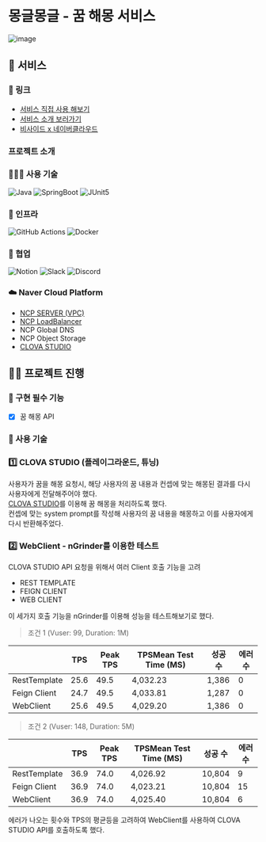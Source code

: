 # 몽글몽글 - 꿈 해몽 서비스
![image](https://github.com/user-attachments/assets/e0e9d176-d71d-486b-814b-c5a0b28e04cc)

## 🚀 서비스 

### 🔗 링크
- [서비스 직접 사용 해보기](https://dream-castle.shop/)  
- [서비스 소개 보러가기](https://ablaze-stargazer-5cd.notion.site/1a8bc20b0a408050ae21dc38027546b4)
- [비사이드 x 네이버클라우드](https://bside.best/projects/detail/P250219095755)


### 프로젝트 소개

### 🧑🏻‍💻 사용 기술

![Java](https://img.shields.io/badge/-Java%2017-007396?style=plastic&logo=Java&logoColor=white)
![SpringBoot](https://img.shields.io/badge/-Spring%20Boot%203.4.3-6DB33F?style=plastic&logo=Spring%20Boot&logoColor=white)
![JUnit5](https://img.shields.io/badge/-JUnit5-%2325A162?style=plastic&logo=JUnit5&logoColor=white)

### 🧱 인프라
![GitHub Actions](https://img.shields.io/badge/-Github%20Actions-%232088FF?style=plastic&logo=GithubActions&logoColor=white)
![Docker](https://img.shields.io/badge/-Docker-%232496ED?style=plastic&logo=Docker&logoColor=white)

### 📨 협업
![Notion](https://img.shields.io/badge/Notion-000000?style=plastic&logo=Notion&logoColor=white)
![Slack](https://img.shields.io/badge/Slack-4A154B?style=plastic&logo=Slack&logoColor=white)
![Discord](https://img.shields.io/badge/Discord-5865F2?style=plastic&logo=Discord&logoColor=white)

### ☁️ Naver Cloud Platform
- [NCP SERVER (VPC)](https://beomsic.tistory.com/entry/NCP%EB%A5%BC-%EC%9D%B4%EC%9A%A9%ED%95%9C-%ED%94%84%EB%A1%9C%EC%A0%9D%ED%8A%B8-%EB%B0%B0%ED%8F%AC-1-%EC%84%9C%EB%B2%84)
- [NCP LoadBalancer](https://beomsic.tistory.com/entry/NCP%EB%A5%BC-%EC%9D%B4%EC%9A%A9%ED%95%9C-%ED%94%84%EB%A1%9C%EC%A0%9D%ED%8A%B8-%EB%B0%B0%ED%8F%AC-3-%EB%8F%84%EB%A9%94%EC%9D%B8-%EB%B0%8F-SSL-%EC%A0%81%EC%9A%A9)
- NCP Global DNS
- NCP Object Storage
- [CLOVA STUDIO](https://beomsic.tistory.com/entry/CLOVA-Studio-API-%EC%9D%B4%EC%9A%A9%ED%95%98%EC%97%AC-%EB%8B%B5%EB%B3%80-%EB%B0%9B%EA%B8%B0)


## 🏃🏻 프로젝트 진행

### 📌 구현 필수 기능

- [x] 꿈 해몽 API

### 📌 사용 기술

### 1️⃣ CLOVA STUDIO (플레이그라운드, 튜닝)

사용자가 꿈을 해몽 요청시, 해당 사용자의 꿈 내용과 컨셉에 맞는 해몽된 결과를 다시 사용자에게 전달해주어야 했다.  
[CLOVA STUDIO](https://www.ncloud.com/product/aiService/clovaStudio)를 이용해 꿈 해몽을 처리하도록 했다.  
컨셉에 맞는 system prompt를 작성해 사용자의 꿈 내용을 해몽하고 이를 사용자에게 다시 반환해주었다.


### 2️⃣ WebClient - nGrinder를 이용한 테스트

CLOVA STUDIO API 요청을 위해서 여러 Client 호출 기능을 고려
- REST TEMPLATE
- FEIGN CLIENT
- WEB CLIENT

이 세가지 호출 기능을 nGrinder를 이용해 성능을 테스트해보기로 했다.

>  조건 1 (Vuser: 99, Duration: 1M)

|  | TPS | Peak TPS | TPSMean Test Time (MS) | 성공 수  | 에러 수 |
| --- | --- | --- | --- | --- | --- |
| RestTemplate | 25.6 | 49.5 | 4,032.23 | 1,386 | 0 |
| Feign Client | 24.7 | 49.5 | 4,033.81 | 1,287 | 0 |
| WebClient | 25.6 | 49.5 | 4,029.20 | 1,386 | 0 |
  

> 조건 2 (Vuser: 148, Duration: 5M)

|  | TPS | Peak TPS | TPSMean Test Time (MS) | 성공 수  | 에러 수 |
| --- | --- | --- | --- | --- | --- |
| RestTemplate | 36.9 | 74.0 | 4,026.92 | 10,804 | 9 |
| Feign Client | 36.9 | 74.0 | 4,023.21 | 10,804 | 15 |
| WebClient | 36.9 | 74.0 | 4,025.40 | 10,804 | 6 |

에러가 나오는 횟수와 TPS의 평균등을 고려하여 WebClient를 사용하여 CLOVA STUDIO API를 호출하도록 했다.


[//]: # (## ✅ TODO)

[//]: # (### 소셜로그인)

[//]: # (소셜 로그인 기능을 구현하여 사용자에 대한 꿈 관련 기록을 저장.)

[//]: # (또한, 추가적인 아카이빙 기능을 위해서는 필수일 것이라 생각.)
